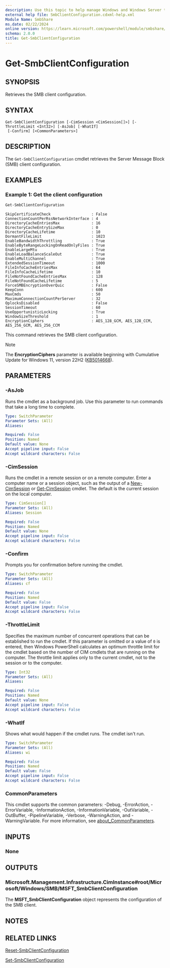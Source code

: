 ```yaml
---
description: Use this topic to help manage Windows and Windows Server technologies with Windows PowerShell.
external help file: SmbClientConfiguration.cdxml-help.xml
Module Name: SmbShare
ms.date: 02/22/2024
online version: https://learn.microsoft.com/powershell/module/smbshare/get-smbclientconfiguration?view=windowsserver2025-ps&wt.mc_id=ps-gethelp
schema: 2.0.0
title: Get-SmbClientConfiguration
---
```


# Get-SmbClientConfiguration

## SYNOPSIS
Retrieves the SMB client configuration.

## SYNTAX

```
Get-SmbClientConfiguration [-CimSession <CimSession[]>] [-ThrottleLimit <Int32>] [-AsJob] [-WhatIf]
 [-Confirm] [<CommonParameters>]
```

## DESCRIPTION

The `Get-SmbClientConfiguration` cmdlet retrieves the Server Message Block (SMB) client
configuration.

## EXAMPLES

### Example 1: Get the client configuration

```powershell
Get-SmbClientConfiguration
```

```output
SkipCertificateCheck                  : False
ConnectionCountPerRssNetworkInterface : 4
DirectoryCacheEntriesMax              : 16
DirectoryCacheEntrySizeMax            : 0
DirectoryCacheLifetime                : 10
DormantFileLimit                      : 1023
EnableBandwidthThrottling             : True
EnableByteRangeLockingOnReadOnlyFiles : True
EnableLargeMtu                        : True
EnableLoadBalanceScaleOut             : True
EnableMultiChannel                    : True
ExtendedSessionTimeout                : 1000
FileInfoCacheEntriesMax               : 64
FileInfoCacheLifetime                 : 10
FileNotFoundCacheEntriesMax           : 128
FileNotFoundCacheLifetime             : 5
ForceSMBEncryptionOverQuic            : False
KeepConn                              : 600
MaxCmds                               : 50
MaximumConnectionCountPerServer       : 32
OplocksDisabled                       : False
SessionTimeout                        : 60
UseOpportunisticLocking               : True
WindowSizeThreshold                   : 1
EncryptionCiphers                     : AES_128_GCM, AES_128_CCM, AES_256_GCM, AES_256_CCM
```

This command retrieves the SMB client configuration.

> [!NOTE]
> The **EncryptionCiphers** parameter is available beginning with Cumulative Update for Windows 11,
> version 22H2 ([KB5014668](https://support.microsoft.com/help/5014668)).

## PARAMETERS

### -AsJob

Runs the cmdlet as a background job. Use this parameter to run commands that take a long time to complete.

```yaml
Type: SwitchParameter
Parameter Sets: (All)
Aliases:

Required: False
Position: Named
Default value: None
Accept pipeline input: False
Accept wildcard characters: False
```

### -CimSession

Runs the cmdlet in a remote session or on a remote computer. Enter a computer name or a session
object, such as the output of a [New-CimSession](https://go.microsoft.com/fwlink/p/?LinkId=227967)
or [Get-CimSession](https://go.microsoft.com/fwlink/p/?LinkId=227966) cmdlet. The default is the
current session on the local computer.

```yaml
Type: CimSession[]
Parameter Sets: (All)
Aliases: Session

Required: False
Position: Named
Default value: None
Accept pipeline input: False
Accept wildcard characters: False
```

### -Confirm

Prompts you for confirmation before running the cmdlet.

```yaml
Type: SwitchParameter
Parameter Sets: (All)
Aliases: cf

Required: False
Position: Named
Default value: False
Accept pipeline input: False
Accept wildcard characters: False
```

### -ThrottleLimit

Specifies the maximum number of concurrent operations that can be established to run the cmdlet. If
this parameter is omitted or a value of `0` is entered, then Windows PowerShell calculates an
optimum throttle limit for the cmdlet based on the number of CIM cmdlets that are running on the
computer. The throttle limit applies only to the current cmdlet, not to the session or to the
computer.

```yaml
Type: Int32
Parameter Sets: (All)
Aliases:

Required: False
Position: Named
Default value: None
Accept pipeline input: False
Accept wildcard characters: False
```

### -WhatIf

Shows what would happen if the cmdlet runs. The cmdlet isn't run.

```yaml
Type: SwitchParameter
Parameter Sets: (All)
Aliases: wi

Required: False
Position: Named
Default value: False
Accept pipeline input: False
Accept wildcard characters: False
```

### CommonParameters

This cmdlet supports the common parameters: -Debug, -ErrorAction, -ErrorVariable,
-InformationAction, -InformationVariable, -OutVariable, -OutBuffer, -PipelineVariable, -Verbose,
-WarningAction, and -WarningVariable. For more information, see
[about_CommonParameters](https://go.microsoft.com/fwlink/?LinkID=113216).

## INPUTS

### None

## OUTPUTS

### Microsoft.Management.Infrastructure.CimInstance#root/Microsoft/Windows/SMB/MSFT_SmbClientConfiguration

The **MSFT_SmbClientConfiguration** object represents the configuration of the SMB client.

## NOTES

## RELATED LINKS

[Reset-SmbClientConfiguration](./Reset-SmbClientConfiguration.md)

[Set-SmbClientConfiguration](./Set-SmbClientConfiguration.md)
